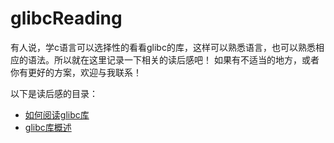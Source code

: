 # glibcReading

有人说，学c语言可以选择性的看看glibc的库，这样可以熟悉语言，也可以熟悉相应的语法。所以就在这里记录一下相关的读后感吧！
如果有不适当的地方，或者你有更好的方案，欢迎与我联系！

以下是读后感的目录：

* [如何阅读glibc库](https://github.com/polly3d/glibcReading/blob/master/howto.md)
* [glibc库概述](https://github.com/polly3d/glibcReading/blob/master/manual.md)
